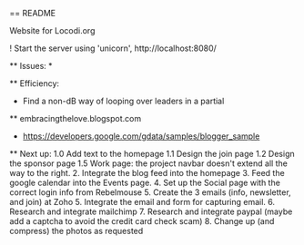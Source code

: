 == README

Website for Locodi.org

! Start the server using 'unicorn', http://localhost:8080/

** Issues:
*

** Efficiency:
* Find a non-dB way of looping over leaders in a partial


** embracingthelove.blogspot.com
* https://developers.google.com/gdata/samples/blogger_sample

** Next up:
1.0 Add text to the homepage
1.1 Design the join page
1.2 Design the sponsor page
1.5 Work page: the project navbar doesn't extend all the way to the right.
2. Integrate the blog feed into the homepage
3. Feed the google calendar into the Events page.
4. Set up the Social page with the correct login info from Rebelmouse 
5. Create the 3 emails (info, newsletter, and join) at Zoho
5. Integrate the email and form for capturing email.
6. Research and integrate mailchimp
7. Research and integrate paypal (maybe add a captcha to avoid the credit card check scam)
8. Change up (and compress) the photos as requested
